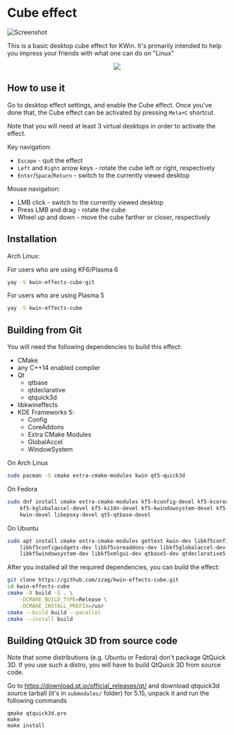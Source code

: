 # Cube effect

![Screenshot](data/screenshot.avif)

This is a basic desktop cube effect for KWin. It's primarily intended to help you
impress your friends with what one can do on "Linux"

<p align="center">
    <img src="https://raw.githubusercontent.com/zzag/kwin-effects-cube/main/data/demo.gif" />
</p>


## How to use it

Go to desktop effect settings, and enable the Cube effect. Once you've done that,
the Cube effect can be activated by pressing `Meta+C` shortcut.

Note that you will need at least 3 virtual desktops in order to activate the effect.

Key navigation:

- `Escape` - quit the effect
- `Left` and `Right` arrow keys - rotate the cube left or right, respectively
- `Enter`/`Space`/`Return` - switch to the currently viewed desktop

Mouse navigation:

- LMB click - switch to the currently viewed desktop
- Press LMB and drag - rotate the cube
- Wheel up and down - move the cube farther or closer, respectively


## Installation

Arch Linux:

For users who are using KF6/Plasma 6
```sh
yay -S kwin-effects-cube-git
```
For users who are using Plasma 5
```sh
yay -S kwin-effects-cube
```

## Building from Git

You will need the following dependencies to build this effect:

* CMake
* any C++14 enabled compiler
* Qt
    - qtbase
    - qtdeclarative
    - qtquick3d
* libkwineffects
* KDE Frameworks 5:
    - Config
    - CoreAddons
    - Extra CMake Modules
    - GlobalAccel
    - WindowSystem

On Arch Linux

```sh
sudo pacman -S cmake extra-cmake-modules kwin qt5-quick3d
```

On Fedora

```sh
sudo dnf install cmake extra-cmake-modules kf5-kconfig-devel kf5-kcoreaddons-devel \
    kf5-kglobalaccel-devel kf5-ki18n-devel kf5-kwindowsystem-devel kf5-kxmlgui-devel \
    kwin-devel libepoxy-devel qt5-qtbase-devel
```

On Ubuntu

```sh
sudo apt install cmake extra-cmake-modules gettext kwin-dev libkf5config-dev \
    libkf5configwidgets-dev libkf5coreaddons-dev libkf5globalaccel-dev
    libkf5windowsystem-dev libkf5xmlgui-dev qtbase5-dev qtdeclarative5-dev
```

After you installed all the required dependencies, you can build
the effect:

```sh
git clone https://github.com/zzag/kwin-effects-cube.git
cd kwin-effects-cube
cmake -B build -S . \
    -DCMAKE_BUILD_TYPE=Release \
    -DCMAKE_INSTALL_PREFIX=/usr
cmake --build build --parallel
cmake --install build
```

## Building QtQuick 3D from source code

Note that some distributions (e.g. Ubuntu or Fedora) don't package QtQuick 3D.
If you use such a distro, you will have to build QtQuick 3D from source code.

Go to https://download.qt.io/official_releases/qt/ and download qtquick3d source
tarball (it's in `submodules/` folder) for 5.15, unpack it and run the following commands

```
qmake qtquick3d.pro
make
make install
```
